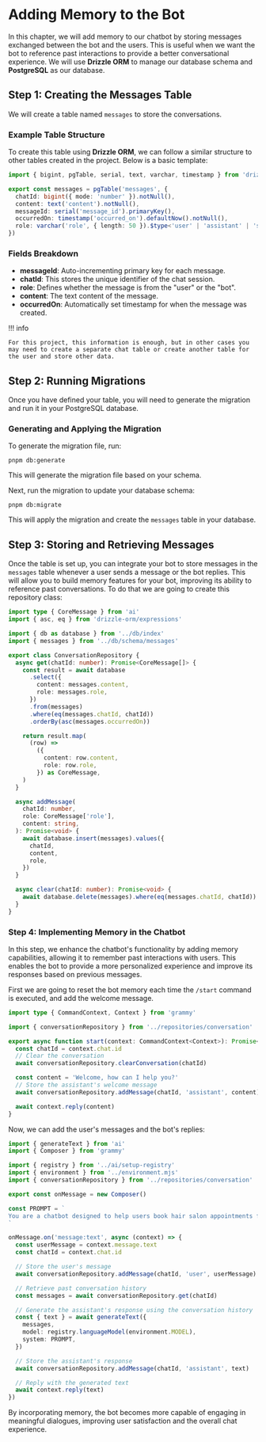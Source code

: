 # Adding Memory to the Bot

In this chapter, we will add memory to our chatbot by storing messages exchanged between the bot and the users. This is useful when we want the bot to reference past interactions to provide a better conversational experience. We will use **Drizzle ORM** to manage our database schema and **PostgreSQL** as our database.

## Step 1: Creating the Messages Table

We will create a table named `messages` to store the conversations. 

### Example Table Structure

To create this table using **Drizzle ORM**, we can follow a similar structure to other tables created in the project. Below is a basic template:

```ts title="src/lib/db/schema/messages.ts"
import { bigint, pgTable, serial, text, varchar, timestamp } from 'drizzle-orm/pg-core'

export const messages = pgTable('messages', {
  chatId: bigint({ mode: 'number' }).notNull(),
  content: text('content').notNull(),
  messageId: serial('message_id').primaryKey(),
  occurredOn: timestamp('occurred_on').defaultNow().notNull(),
  role: varchar('role', { length: 50 }).$type<'user' | 'assistant' | 'system' | 'tool'>().notNull(),
})
```

### Fields Breakdown

- **messageId**: Auto-incrementing primary key for each message.
- **chatId**: This stores the unique identifier of the chat session.
- **role**: Defines whether the message is from the "user" or the "bot".
- **content**: The text content of the message.
- **occurredOn**: Automatically set timestamp for when the message was created.

!!! info

    For this project, this information is enough, but in other cases you may need to create a separate chat table or create another table for the user and store other data. 

## Step 2: Running Migrations

Once you have defined your table, you will need to generate the migration and run it in your PostgreSQL database.

### Generating and Applying the Migration

To generate the migration file, run:

    pnpm db:generate

This will generate the migration file based on your schema.

Next, run the migration to update your database schema:

    pnpm db:migrate

This will apply the migration and create the `messages` table in your database.

## Step 3: Storing and Retrieving Messages

Once the table is set up, you can integrate your bot to store messages in the `messages` table whenever a user sends a message or the bot replies. This will allow you to build memory features for your bot, improving its ability to reference past conversations. To do that we are going to create this repository class:

```ts title="src/lib/repositories/conversation.ts"
import type { CoreMessage } from 'ai'
import { asc, eq } from 'drizzle-orm/expressions'

import { db as database } from '../db/index'
import { messages } from '../db/schema/messages'

export class ConversationRepository {
  async get(chatId: number): Promise<CoreMessage[]> {
    const result = await database
      .select({
        content: messages.content,
        role: messages.role,
      })
      .from(messages)
      .where(eq(messages.chatId, chatId))
      .orderBy(asc(messages.occurredOn))

    return result.map(
      (row) =>
        ({
          content: row.content,
          role: row.role,
        }) as CoreMessage,
    )
  }

  async addMessage(
    chatId: number,
    role: CoreMessage['role'],
    content: string,
  ): Promise<void> {
    await database.insert(messages).values({
      chatId,
      content,
      role,
    })
  }

  async clear(chatId: number): Promise<void> {
    await database.delete(messages).where(eq(messages.chatId, chatId))
  }
}
```


### Step 4: Implementing Memory in the Chatbot

In this step, we enhance the chatbot's functionality by adding memory capabilities, allowing it to remember past interactions with users. This enables the bot to provide a more personalized experience and improve its responses based on previous messages.


First we are going to reset the bot memory each time the `/start` command is executed, and add the welcome message.

```ts title="src/lib/commands/start.ts"
import type { CommandContext, Context } from 'grammy'

import { conversationRepository } from '../repositories/conversation'

export async function start(context: CommandContext<Context>): Promise<void> {
  const chatId = context.chat.id
  // Clear the conversation
  await conversationRepository.clearConversation(chatId)

  const content = 'Welcome, how can I help you?'
  // Store the assistant's welcome message
  await conversationRepository.addMessage(chatId, 'assistant', content)

  await context.reply(content)
}
```

Now, we can add the user's messages and the bot's replies:

```ts title="src/lib/handlers/on-message.ts"
import { generateText } from 'ai'
import { Composer } from 'grammy'

import { registry } from '../ai/setup-registry'
import { environment } from '../environment.mjs'
import { conversationRepository } from '../repositories/conversation'

export const onMessage = new Composer()

const PROMPT = `
You are a chatbot designed to help users book hair salon appointments for the next day.
`

onMessage.on('message:text', async (context) => {
  const userMessage = context.message.text
  const chatId = context.chat.id

  // Store the user's message
  await conversationRepository.addMessage(chatId, 'user', userMessage)

  // Retrieve past conversation history
  const messages = await conversationRepository.get(chatId)

  // Generate the assistant's response using the conversation history
  const { text } = await generateText({
    messages,
    model: registry.languageModel(environment.MODEL),
    system: PROMPT,
  })

  // Store the assistant's response
  await conversationRepository.addMessage(chatId, 'assistant', text)

  // Reply with the generated text
  await context.reply(text)
})
```

By incorporating memory, the bot becomes more capable of engaging in meaningful dialogues, improving user satisfaction and the overall chat experience.
